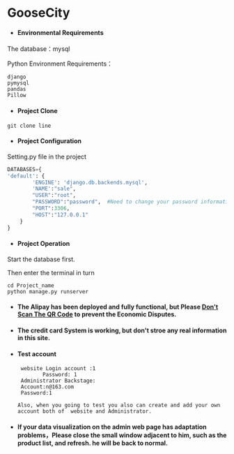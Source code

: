 # GooseCity
- #### Environmental Requirements

The database：mysql

Python Environment Requirements：

~~~shell
django
pymysql
pandas
Pillow
~~~

- #### Project Clone

~~~shell
git clone line
~~~

- #### Project Configuration

Setting.py file in the project

~~~python
DATABASES={
'default': {
        'ENGINE': 'django.db.backends.mysql',
        'NAME':"sale",
        "USER":"root",
        "PASSWORD":"password",  #Need to change your password information
        "PORT":3306,
        "HOST":"127.0.0.1"
    }
}
~~~

- #### Project Operation

Start the database first.

Then enter the terminal in turn

~~~shell
cd Project_name
python manage.py runserver
~~~

- #### The Alipay has been deployed and fully functional, but Please <u>**Don't Scan The QR Code**</u> to prevent the Economic Disputes.

- #### The credit card System is working, but don't stroe any real information in this site.

- #### Test account 
       website Login account :1
              Password: 1
       Administrator Backstage:
       Account:n@163.com
       Password:1
       
      Also, when you going to test you also can create and add your own account both of  website and Administrator.

- #### If your data visualization on the admin web page has adaptation problems，Please close the small window adjacent to him, such as the product list, and refresh. he will be back to normal.

